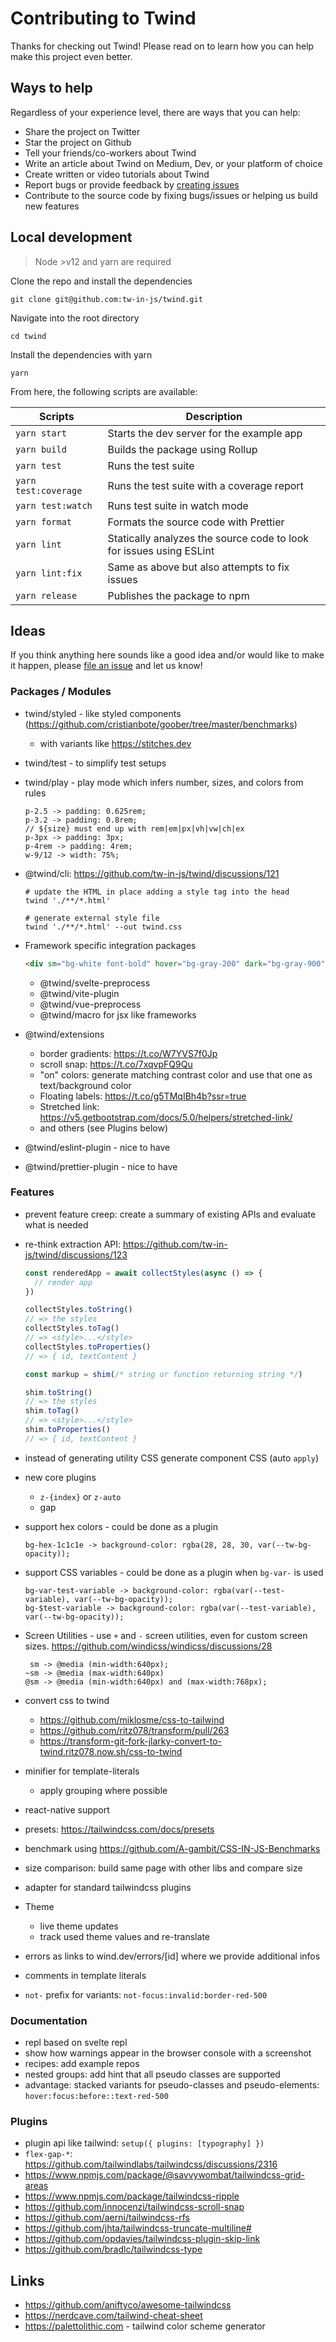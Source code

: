# Contributing to Twind

Thanks for checking out Twind! Please read on to learn how you can help make this project even better.

## Ways to help

Regardless of your experience level, there are ways that you can help:

- Share the project on Twitter
- Star the project on Github
- Tell your friends/co-workers about Twind
- Write an article about Twind on Medium, Dev, or your platform of choice
- Create written or video tutorials about Twind
- Report bugs or provide feedback by [creating issues](https://github.com/tw-in-js/twind)
- Contribute to the source code by fixing bugs/issues or helping us build new features

## Local development

> Node >v12 and yarn are required

Clone the repo and install the dependencies

```
git clone git@github.com:tw-in-js/twind.git
```

Navigate into the root directory

```
cd twind
```

Install the dependencies with yarn

```
yarn
```

From here, the following scripts are available:

| Scripts              | Description                                                         |
| -------------------- | ------------------------------------------------------------------- |
| `yarn start`         | Starts the dev server for the example app                           |
| `yarn build`         | Builds the package using Rollup                                     |
| `yarn test`          | Runs the test suite                                                 |
| `yarn test:coverage` | Runs the test suite with a coverage report                          |
| `yarn test:watch`    | Runs test suite in watch mode                                       |
| `yarn format`        | Formats the source code with Prettier                               |
| `yarn lint`          | Statically analyzes the source code to look for issues using ESLint |
| `yarn lint:fix`      | Same as above but also attempts to fix issues                       |
| `yarn release`       | Publishes the package to npm                                        |

## Ideas

If you think anything here sounds like a good idea and/or would like to make it happen, please [file an issue](https://github.com/tw-in-js/twind) and let us know!

### Packages / Modules

- twind/styled - like styled components (https://github.com/cristianbote/goober/tree/master/benchmarks)
  - with variants like https://stitches.dev
- twind/test - to simplify test setups
- twind/play - play mode which infers number, sizes, and colors from rules
  ```
  p-2.5 -> padding: 0.625rem;
  p-3.2 -> padding: 0.8rem;
  // ${size} must end up with rem|em|px|vh|vw|ch|ex
  p-3px -> padding: 3px;
  p-4rem -> padding: 4rem;
  w-9/12 -> width: 75%;
  ```
- @twind/cli: https://github.com/tw-in-js/twind/discussions/121

  ```
  # update the HTML in place adding a style tag into the head
  twind './**/*.html'

  # generate external style file
  twind './**/*.html' --out twind.css
  ```

- Framework specific integration packages
  ```html
  <div sm="bg-white font-bold" hover="bg-gray-200" dark="bg-gray-900" />
  ```
  - @twind/svelte-preprocess
  - @twind/vite-plugin
  - @twind/vue-preprocess
  - @twind/macro for jsx like frameworks
- @twind/extensions
  - border gradients: https://t.co/W7YVS7f0Jp
  - scroll snap: https://t.co/7xqvpFQ9Qu
  - "on" colors: generate matching contrast color and use that one as text/background color
  - Floating labels: https://t.co/g5TMqIBh4b?ssr=true
  - Stretched link: https://v5.getbootstrap.com/docs/5.0/helpers/stretched-link/
  - and others (see Plugins below)
- @twind/eslint-plugin - nice to have
- @twind/prettier-plugin - nice to have

### Features

- prevent feature creep: create a summary of existing APIs and evaluate what is needed
- re-think extraction API: https://github.com/tw-in-js/twind/discussions/123

  ```js
  const renderedApp = await collectStyles(async () => {
    // render app
  })

  collectStyles.toString()
  // => the styles
  collectStyles.toTag()
  // => <style>...</style>
  collectStyles.toProperties()
  // => { id, textContent }
  ```

  ```js
  const markup = shim(/* string or function returning string */)

  shim.toString()
  // => the styles
  shim.toTag()
  // => <style>...</style>
  shim.toProperties()
  // => { id, textContent }
  ```

- instead of generating utility CSS generate component CSS (auto `apply`)
- new core plugins
  - `z-{index}` or `z-auto`
  - gap
- support hex colors - could be done as a plugin
  ```
  bg-hex-1c1c1e -> background-color: rgba(28, 28, 30, var(--tw-bg-opacity));
  ```
- support CSS variables - could be done as a plugin when `bg-var-` is used
  ```
  bg-var-test-variable -> background-color: rgba(var(--test-variable), var(--tw-bg-opacity));
  bg-$test-variable -> background-color: rgba(var(--test-variable), var(--tw-bg-opacity));
  ```
- Screen Utilities - use `+` and `-` screen utilities, even for custom screen sizes.
  https://github.com/windicss/windicss/discussions/28
  ```
   sm -> @media (min-width:640px);
  ~sm -> @media (max-width:640px)
  @sm -> @media (min-width:640px) and (max-width:768px);
  ```
- convert css to twind
  - https://github.com/miklosme/css-to-tailwind
  - https://github.com/ritz078/transform/pull/263
  - https://transform-git-fork-jlarky-convert-to-twind.ritz078.now.sh/css-to-twind
- minifier for template-literals
  - apply grouping where possible
- react-native support
- presets: https://tailwindcss.com/docs/presets
- benchmark using https://github.com/A-gambit/CSS-IN-JS-Benchmarks
- size comparison: build same page with other libs and compare size
- adapter for standard tailwindcss plugins
- Theme
  - live theme updates
  - track used theme values and re-translate
- errors as links to wind.dev/errors/[id] where we provide additional infos
- comments in template literals
- `not-` prefix for variants: `not-focus:invalid:border-red-500`

### Documentation

- repl based on svelte repl
- show how warnings appear in the browser console with a screenshot
- recipes: add example repos
- nested groups: add hint that all pseudo classes are supported
- advantage: stacked variants for pseudo-classes and pseudo-elements: `hover:focus:before::text-red-500`

### Plugins

- plugin api like tailwind: `setup({ plugins: [typography] })`
- `flex-gap-*`: https://github.com/tailwindlabs/tailwindcss/discussions/2316
- https://www.npmjs.com/package/@savvywombat/tailwindcss-grid-areas
- https://www.npmjs.com/package/tailwindcss-ripple
- https://github.com/innocenzi/tailwindcss-scroll-snap
- https://github.com/aerni/tailwindcss-rfs
- https://github.com/jhta/tailwindcss-truncate-multiline#
- https://github.com/opdavies/tailwindcss-plugin-skip-link
- https://github.com/bradlc/tailwindcss-type

## Links

- https://github.com/aniftyco/awesome-tailwindcss
- https://nerdcave.com/tailwind-cheat-sheet
- https://palettolithic.com - tailwind color scheme generator
